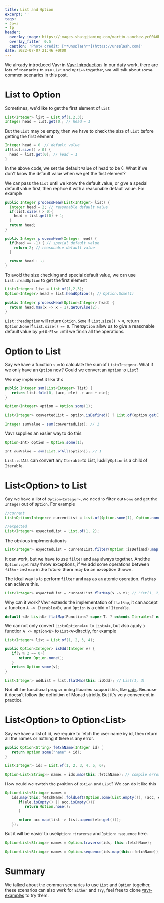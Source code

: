 ```yaml
---
title: List and Option
excerpt: ''
tags:
- Java
- fp
header:
  overlay_image: https://images.shangjiaming.com/martin-sanchez-ycG0A6DlvOk-unsplash.jpeg
  overlay_filter: 0.5
  caption: 'Photo credit: [**Unsplash**](https://unsplash.com)'
date: 2022-07-07 21:46 +0800
---
```


We already introduced Vavr in [Vavr Introduction](https://blog.shangjiaming.com/vavr-introduction/). In our daily work, there are lots of scenarios to use `List` and `Option` together, we will talk about some common scenarios in this post.

# List to Option

Sometimes, we'd like to get the first element of `List`

```java
List<Integer> list = List.of(1,2,3);
Integer head = list.get(0); // head = 1
```

But the `List` may be empty, then we have to check the size of `List` before getting the first element

```java
Integer head = 0; // default value
if(list.size() > 0) {
  head = list.get(0); // head = 1
}
```

In the above code, we set the default value of head to be 0. What if we don't know the default value when we get the first element? 

We can pass the `List` until we know the default value, or give a special default value first, then replace it with a reasonable default value. For example

```java
public Integer processHead(List<Integer> list) {
  Integer head = 2; // reasonable default value
  if(list.size() > 0){
    head = list.get(0) + 1;
  }
  return head;
}

public Integer processHead(Integer head) {
  if(head == -1) { // special default value
    return 2; // reasonable default value
  }

  return head + 1;
}
```

To avoid the size checking and special default value, we can use `List::headOption` to get the first element

```java
List<Integer> list = List.of(1,2,3);
Option<Integer> head = list.headOption(); // Option.Some(1)

public Integer processHead(Option<Integer> head) {
  return head.map(x -> x + 1).getOrElse(2);
}
```

`List::headOption` will return `Option.Some` if `List.size() > 0`, return `Option.None` if `List.size() == 0`. Then`Option` allow us to give a reasonable default value by `getOrElse` until we finish all the operations.

# Option to List

Say we have a function `sum` to calculate the sum of `List<Integer>`. What if we only have an `Option` now? Could we convert an `Option` to `List`?

We may implement it like this

```java
public Integer sum(List<Integer> list) {
   return list.fold(0, (acc, ele) -> acc + ele); 
}

Option<Integer> option = Option.some(1);

List<Integer> convertedList = option.isDefined() ? List.of(option.get()) : List.empty(); // List(1)

Integer sumValue = sum(convertedList); // 1
```

Vavr supplies an easier way to do this

```java
Option<Int> option = Option.some(1);

Int sumValue = sum(List.ofAll(option)); // 1
```

`List::ofAll` can convert any `Iterable` to List, luckily`Option` is a child of `Iterable`.

# List\<Option\> to List

Say we have a list of `Option<Integer>`, we need to filter out `None` and get the `Integer` out of `Option`. For example

```java
//current
List<Option<Integer>> currentList = List.of(Option.some(1), Option.none(), Option.some(2), Option.none());

//expected
List<Integer> expectedList = List.of(1, 2);
```

The obvious implementation is

```java
List<Integer> expectedList = currentList.filter(Option::isDefined).map(Option::get); // List(1, 2)
```

It can work, but we have to use `filter` and `map` always together. And the `Option::get` may throw exceptions, if we add some operations between `filter` and `map` in the future, there may be an exception thrown.

The ideal way is to perform `filter` and `map` as an atomic operation. `flatMap` can achieve this.

```java
List<Integer> expectedList = currentList.flatMap(x -> x); // List(1, 2)
```

Why can it work? Vavr extends the implementation of `flatMap`, it can accept a function `A -> Iterable<B>`, and `Option` is a child of `Iterable`.

```java
default <U> List<U> flatMap(Function<? super T, ? extends Iterable<? extends U>> mapper)
```

We can not only convert `List<Option<A>> `to `List<A>`, but also apply a function `A -> Option<B>` to `List<A>`directly, for example

```java
List<Integer> list = List.of(1, 2, 3, 4);

public Option<Integer> isOdd(Integer v) {
   if(v % 2 == 0){
      return Option.none();
   }
   return Option.some(v);
}

List<Integer> oddList = list.flatMap(this::isOdd); // List(1, 3)
```

Not all the functional programming libraries support this, like [cats](https://typelevel.org/cats/). Because it doesn't follow the definition of Monad strictly. But it's very convenient in practice.

# List\<Option\> to Option\<List\>

Say we have a list of id, we require to fetch the user name by id, then return all the names or nothing if there is any error.

```java
public Option<String> fetchName(Integer id) {
   return Option.some("name" + id);
}

List<Integer> ids = List.of(1, 2, 3, 4, 5, 6);

Option<List<String>> names = ids.map(this::fetchName); // compile error, can't assign List<Option<String>> to Option<List<String>>
```

How could we switch the position of `Option` and `List`? We can do it like this

```java
Option<List<String>> names = 
   ids.map(this::fetchName).foldLeft(Option.some(List.empty()), (acc, ele) -> {
      if(ele.isEmpty() || acc.isEmpty()){
         return Option.none();
      }

      return acc.map(list -> list.append(ele.get()));
   });
```

But it will be easier to use`Option::traverse` and `Option::sequence` here.

```java
Option<List<String>> names = Option.traverse(ids, this::fetchName);

Option<List<String>> names = Option.sequence(ids.map(this::fetchName));
```

# Summary

We talked about the common scenarios to use `List` and `Option` together, these scenarios can also work for `Either` and `Try`, feel free to clone [vavr-examples](https://github.com/sjmyuan/vavr-examples) to try them.
